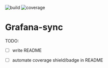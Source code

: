 ![build](https://github.com/brotifypacha/grafana-sync/actions/workflows/ci.yaml/badge.svg)
![coverage](https://img.shields.io/badge/coverage-56.8%25-yellow)

# Grafana-sync

TODO:

- [ ] write README
- [ ] automate coverage shield/badge in README

